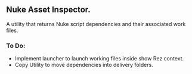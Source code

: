 ## Nuke Asset Inspector. 

A utility that returns Nuke script dependencies and their associated work files.  

### To Do:
- Implement launcher to launch working files inside show Rez context. 
- Copy Utility to move dependencies into delivery folders.  